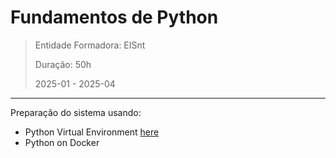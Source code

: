 # Fundamentos de Python

> Entidade Formadora: EISnt
> 
> Duração: 50h
> 
> 2025-01 - 2025-04


* * * 

Preparação do sistema usando:
* Python Virtual Environment [here](system_prep/python_venv.md)
* Python on Docker
